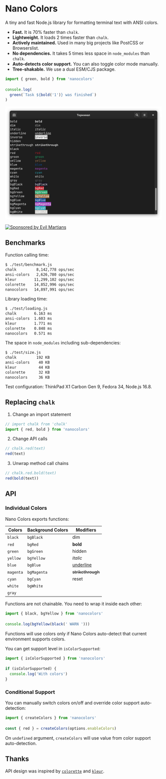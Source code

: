 # Nano Colors

A tiny and fast Node.js library for formatting terminal text with ANSI colors.

* **Fast.** It is 70% faster than `chalk`.
* **Lightweight.** It loads 2 times faster than `chalk`.
* **Actively maintained.** Used in many big projects
  like PostCSS or Browserslist.
* **No dependencies.** It takes 5 times less space in `node_modules`
  than `chalk`.
* **Auto-detects color support.** You can also toggle color mode manually.
* **Tree-shakable.** We use a dual ESM/CJS package.

```js
import { green, bold } from 'nanocolors'

console.log(
  green(`Task ${bold('1')} was finished`)
)
```

<p align="center">
  <img src="./example.png" alt="Nano Colors output" width="550">
</p>

<a href="https://evilmartians.com/?utm_source=nanocolors">
  <img src="https://evilmartians.com/badges/sponsored-by-evil-martians.svg"
       alt="Sponsored by Evil Martians" width="236" height="54">
</a>


## Benchmarks

Function calling time:

```
$ ./test/benchmark.js
chalk         8,142,778 ops/sec
ansi-colors   2,626,780 ops/sec
kleur        11,299,102 ops/sec
colorette    14,852,996 ops/sec
nanocolors   14,897,991 ops/sec
```

Library loading time:

```
$ ./test/loading.js
chalk        6.163 ms
ansi-colors  1.603 ms
kleur        1.771 ms
colorette    0.848 ms
nanocolors   0.571 ms
```

The space in `node_modules` including sub-dependencies:

```
$ ./test/size.js
chalk         192 KB
ansi-colors    40 KB
kleur          44 KB
colorette      32 KB
nanocolors     36 KB
```

Test configuration: ThinkPad X1 Carbon Gen 9, Fedora 34, Node.js 16.8.

## Replacing `chalk`

1. Change an import statement
  ```js
  // import chalk from 'chalk'
  import { red, bold } from 'nanocolors' 
  ```
2. Change API calls 
  ```js 
  // chalk.red(text) 
  red(text)
  ```
3. Unwrap method call chains
  ```js
  // chalk.red.bold(text)
  red(bold(text))
  ```

## API

### Individual Colors

Nano Colors exports functions:

| Colors    | Background Colors   | Modifiers         |
| --------- | ------------------- | ----------------- |
| `black`   | `bgBlack`           | dim               |
| `red`     | `bgRed`             | **bold**          |
| `green`   | `bgGreen`           | hidden            |
| `yellow`  | `bgYellow`          | _italic_          |
| `blue`    | `bgBlue`            | <u>underline</u>  |
| `magenta` | `bgMagenta`         | ~~strikethrough~~ |
| `cyan`    | `bgCyan`            | reset             |
| `white`   | `bgWhite`           |                   |
| `gray`    |                     |                   |

Functions are not chainable. You need to wrap it inside each other:

```js
import { black, bgYellow } from 'nanocolors'

console.log(bgYellow(black(' WARN ')))
```

Functions will use colors only if Nano Colors auto-detect that current
environment supports colors.

You can get support level in `isColorSupported`:

```js
import { isColorSupported } from 'nanocolors'

if (isColorSupported) {
  console.log('With colors')
}
```


### Conditional Support

You can manually switch colors on/off and override color support auto-detection:

```js
import { createColors } from 'nanocolors'

const { red } = createColors(options.enableColors)
```

On `undefined` argument, `createColors` will use value
from color support auto-detection.


## Thanks

API design was inspired
by [`colorette`](https://github.com/jorgebucaran/colorette)
and [`kleur`](https://github.com/lukeed/kleur).
